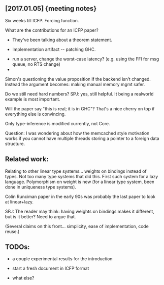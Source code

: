 

[2017.01.05] {meeting notes}
----------------------------------------

Six weeks till ICFP.  Forcing function.

What are the contributions for an ICFP paper?  

 * They've been talking about a theorem statement.

 * Implementation artifact -- patching GHC.
  - run a server, change the worst-case latency?
    (e.g. using the FFI for msg queue, no RTS change)
  - 

Simon's questioning the value proposition if the backend isn't
changed.  Instead the argument becomes: making manual memory mgmt
safer.

Do we still need hard numbers?  SPJ: yes, still helpful.
It being a realworld example is most important.

Will the paper say "this is real; it is in GHC"?  That's a nice cherry 
on top if everything else is convincing.

Only type-inference is modified currently, not Core.


Question: I was wondering about how the memcached style motivation
works if you cannot have multiple threads storing a pointer to a
foreign data structure.




Related work:
-------------

Relating to other linear type systems... weights on bindings instead
of types.  Not too many type systems that did this.  First such system
for a lazy language.  Polymorphism on weight is new (for a linear type
system, been done in uniqueness type systems).

Colin Runciman paper in the early 90s was probably the last paper to
look at linear+lazy.

SPJ: The reader may think: having weights on bindings makes it
different, but is it better?  Need to argue that.

(Several claims on this front... simplicity, ease of implementation,
code reuse.)


TODOs:
------

 * a couple experimental results for the introduction

 * start a fresh document in ICFP format

 * what else?



